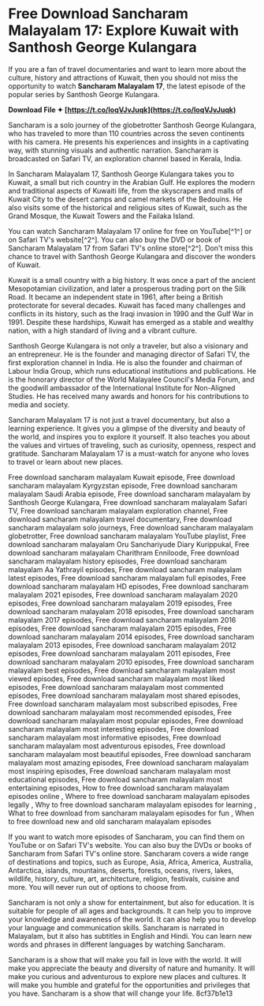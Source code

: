 
 
# Free Download Sancharam Malayalam 17: Explore Kuwait with Santhosh George Kulangara
 
If you are a fan of travel documentaries and want to learn more about the culture, history and attractions of Kuwait, then you should not miss the opportunity to watch **Sancharam Malayalam 17**, the latest episode of the popular series by Santhosh George Kulangara.
 
**Download File ✦ [https://t.co/loqVJvJuqk](https://t.co/loqVJvJuqk)**


 
Sancharam is a solo journey of the globetrotter Santhosh George Kulangara, who has traveled to more than 110 countries across the seven continents with his camera. He presents his experiences and insights in a captivating way, with stunning visuals and authentic narration. Sancharam is broadcasted on Safari TV, an exploration channel based in Kerala, India.
 
In Sancharam Malayalam 17, Santhosh George Kulangara takes you to Kuwait, a small but rich country in the Arabian Gulf. He explores the modern and traditional aspects of Kuwaiti life, from the skyscrapers and malls of Kuwait City to the desert camps and camel markets of the Bedouins. He also visits some of the historical and religious sites of Kuwait, such as the Grand Mosque, the Kuwait Towers and the Failaka Island.
 
You can watch Sancharam Malayalam 17 online for free on YouTube[^1^] or on Safari TV's website[^2^]. You can also buy the DVD or book of Sancharam Malayalam 17 from Safari TV's online store[^2^]. Don't miss this chance to travel with Santhosh George Kulangara and discover the wonders of Kuwait.
  
Kuwait is a small country with a big history. It was once a part of the ancient Mesopotamian civilization, and later a prosperous trading port on the Silk Road. It became an independent state in 1961, after being a British protectorate for several decades. Kuwait has faced many challenges and conflicts in its history, such as the Iraqi invasion in 1990 and the Gulf War in 1991. Despite these hardships, Kuwait has emerged as a stable and wealthy nation, with a high standard of living and a vibrant culture.
 
Santhosh George Kulangara is not only a traveler, but also a visionary and an entrepreneur. He is the founder and managing director of Safari TV, the first exploration channel in India. He is also the founder and chairman of Labour India Group, which runs educational institutions and publications. He is the honorary director of the World Malayalee Council's Media Forum, and the goodwill ambassador of the International Institute for Non-Aligned Studies. He has received many awards and honors for his contributions to media and society.
 
Sancharam Malayalam 17 is not just a travel documentary, but also a learning experience. It gives you a glimpse of the diversity and beauty of the world, and inspires you to explore it yourself. It also teaches you about the values and virtues of traveling, such as curiosity, openness, respect and gratitude. Sancharam Malayalam 17 is a must-watch for anyone who loves to travel or learn about new places.
 
Free download sancharam malayalam Kuwait episode,  Free download sancharam malayalam Kyrgyzstan episode,  Free download sancharam malayalam Saudi Arabia episode,  Free download sancharam malayalam by Santhosh George Kulangara,  Free download sancharam malayalam Safari TV,  Free download sancharam malayalam exploration channel,  Free download sancharam malayalam travel documentary,  Free download sancharam malayalam solo journeys,  Free download sancharam malayalam globetrotter,  Free download sancharam malayalam YouTube playlist,  Free download sancharam malayalam Oru Sanchariyude Diary Kurippukal,  Free download sancharam malayalam Charithram Enniloode,  Free download sancharam malayalam history episodes,  Free download sancharam malayalam Aa Yathrayil episodes,  Free download sancharam malayalam latest episodes,  Free download sancharam malayalam full episodes,  Free download sancharam malayalam HD episodes,  Free download sancharam malayalam 2021 episodes,  Free download sancharam malayalam 2020 episodes,  Free download sancharam malayalam 2019 episodes,  Free download sancharam malayalam 2018 episodes,  Free download sancharam malayalam 2017 episodes,  Free download sancharam malayalam 2016 episodes,  Free download sancharam malayalam 2015 episodes,  Free download sancharam malayalam 2014 episodes,  Free download sancharam malayalam 2013 episodes,  Free download sancharam malayalam 2012 episodes,  Free download sancharam malayalam 2011 episodes,  Free download sancharam malayalam 2010 episodes,  Free download sancharam malayalam best episodes,  Free download sancharam malayalam most viewed episodes,  Free download sancharam malayalam most liked episodes,  Free download sancharam malayalam most commented episodes,  Free download sancharam malayalam most shared episodes,  Free download sancharam malayalam most subscribed episodes,  Free download sancharam malayalam most recommended episodes,  Free download sancharam malayalam most popular episodes,  Free download sancharam malayalam most interesting episodes,  Free download sancharam malayalam most informative episodes,  Free download sancharam malayalam most adventurous episodes,  Free download sancharam malayalam most beautiful episodes,  Free download sancharam malayalam most amazing episodes,  Free download sancharam malayalam most inspiring episodes,  Free download sancharam malayalam most educational episodes,  Free download sancharam malayalam most entertaining episodes,  How to free download sancharam malayalam episodes online ,  Where to free download sancharam malayalam episodes legally ,  Why to free download sancharam malayalam episodes for learning ,  What to free download from sancharam malayalam episodes for fun ,  When to free download new and old sancharam malayalam episodes
  
If you want to watch more episodes of Sancharam, you can find them on YouTube or on Safari TV's website. You can also buy the DVDs or books of Sancharam from Safari TV's online store. Sancharam covers a wide range of destinations and topics, such as Europe, Asia, Africa, America, Australia, Antarctica, islands, mountains, deserts, forests, oceans, rivers, lakes, wildlife, history, culture, art, architecture, religion, festivals, cuisine and more. You will never run out of options to choose from.
 
Sancharam is not only a show for entertainment, but also for education. It is suitable for people of all ages and backgrounds. It can help you to improve your knowledge and awareness of the world. It can also help you to develop your language and communication skills. Sancharam is narrated in Malayalam, but it also has subtitles in English and Hindi. You can learn new words and phrases in different languages by watching Sancharam.
 
Sancharam is a show that will make you fall in love with the world. It will make you appreciate the beauty and diversity of nature and humanity. It will make you curious and adventurous to explore new places and cultures. It will make you humble and grateful for the opportunities and privileges that you have. Sancharam is a show that will change your life.
 8cf37b1e13
 
